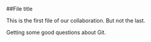 ##File title

This is the first file of our collaboration.
But not the last.

Getting some good questions about Git.

